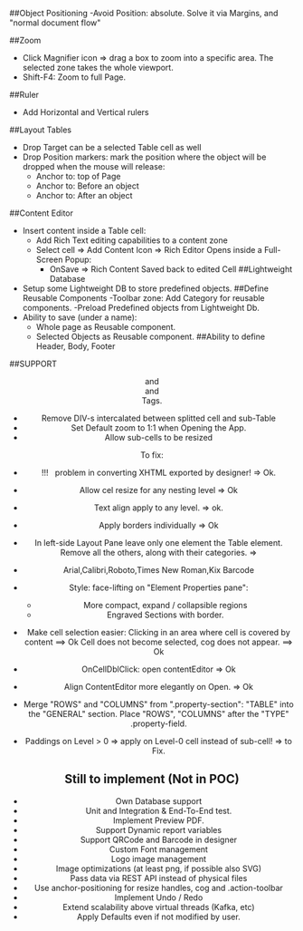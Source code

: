 ##Object Positioning
-Avoid Position: absolute. Solve it via Margins, and "normal document flow"

##Zoom
- Click Magnifier icon => drag a box to zoom into a specific area. The selected zone takes the whole viewport.
- Shift-F4: Zoom to full Page.

##Ruler
- Add Horizontal and Vertical rulers

##Layout Tables
- Drop Target can be a selected Table cell as well
- Drop Position markers: mark the position where the object will be dropped when the mouse will release:
  - Anchor to: top of Page
  - Anchor to: Before an object
  - Anchor to: After an object

##Content Editor
- Insert content inside a Table cell:
  - Add Rich Text editing capabilities to a content zone
  - Select cell => Add Content Icon => Rich Editor Opens inside a Full-Screen Popup:
    - OnSave => Rich Content Saved back to edited Cell
##Lightweight Database
- Setup some Lightweight DB to store predefined objects.
##Define Reusable Components
-Toolbar zone: Add Category for reusable components.
-Preload Predefined objects from Lightweight Db.
- Ability to save (under a name):
  - Whole page as Reusable component.
  - Selected Objects as Reusable component.
##Ability to define Header, Body, Footer

##SUPPORT <HEADER> and <FOOTER> and <DIV class="report-body"></DIV> Tags.


- Remove DIV-s intercalated between splitted cell and sub-Table
- Set Default zoom to 1:1 when Opening the App.
- Allow sub-cells to be resized

To fix:
- !!! &nbsp; problem in converting XHTML exported by designer! => Ok.
-  Allow cel resize for any nesting level => Ok
- Text align apply to any level. => ok.
- Apply borders individually => Ok
- In left-side Layout Pane leave only one element the Table element. 
  Remove all the others, along with their categories. =>
- Arial,Calibri,Roboto,Times New Roman,Kix Barcode
- Style: face-lifting on "Element Properties pane":
  - More compact, expand / collapsible regions
  - Engraved Sections with border.
  
- Make cell selection easier: Clicking in an area where cell is covered by content ==> Ok
  Cell does not become selected, cog does not appear. ==> Ok
- OnCellDblClick: open contentEditor => Ok
- Align ContentEditor more elegantly on Open. => Ok
- Merge "ROWS" and "COLUMNS" 	from ".property-section": "TABLE" into the "GENERAL" section.
  Place "ROWS", "COLUMNS" after the "TYPE" .property-field.
- Paddings on Level > 0 => apply on Level-0 cell instead of sub-cell! => to Fix.

## Still to implement (Not in POC)

- Own Database support
- Unit and Integration & End-To-End test.
- Implement Preview PDF.
- Support Dynamic report variables
- Support QRCode and Barcode in designer
- Custom Font management
- Logo image management
- Image optimizations (at least png, if possible also SVG)
- Pass data via REST API instead of physical files
- Use anchor-positioning for resize handles, cog and .action-toolbar
- Implement Undo / Redo
- Extend scalability above virtual threads (Kafka, etc)
- Apply Defaults even if not modified by user.